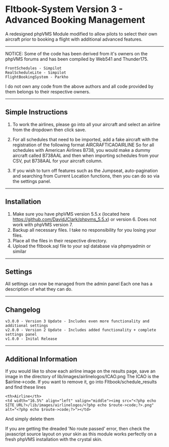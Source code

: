 # Fltbook-System Version 3 - Advanced Booking Management
A redesigned phpVMS Module modified to allow pilots to select their own aircraft prior to booking a flight with additional advanced features.

--------------------
NOTICE: Some of the code has been derived from it's owners on the phpVMS forums and has been compiled by Web541 and Thunder175.

	FrontSchedules - Simpilot
    RealScheduleLite - Simpilot
    FlightBookingSystem - Parkho
    
    
I do not own any code from the above authors and all code provided by them belongs to their respective owners.

----------------------
Simple Instructions
----------------------
1. To work the airlines, please go into all your aircraft and select an airline from the dropdown then click save.

2. For all schedules that need to be imported, add a fake aircraft with the registration of the following format AIRCRAFTICAOAIRLINE
So for all schedules with American Airlines B738, you would make a dummy aircraft called B738AAL and then when importing schedules from your CSV, put B738AAL for your aircraft column.

3. If you wish to turn off features such as the Jumpseat, auto-pagination and searching from Current Location functions, then you can do so via the settings panel.

----------------------
 Installation
----------------------
1. Make sure you have phpVMS version 5.5.x (located here https://github.com/DavidJClark/phpvms_5.5.x) or version 6. Does not work with phpVMS version 7. 
2. Backup all necessary files. I take no responsibility for you losing your files.
3. Place all the files in their respective directory.
4. Upload the fltbook.sql file to your sql database via phpmyadmin or similar

---------------------
Settings
----------------------
All settings can now be managed from the admin panel
Each one has a description of what they can do.

----------------------
Changelog
----------------------
	v3.0.0 - Version 3 Update - Includes even more functionality and additional settings
	v2.0.0 - Version 2 Update - Includes added functionality + complete settings panel
	v1.0.0 - Inital Release

----------------------
Additional Information
----------------------
If you would like to show each airline image on the results page, save an image in the directory of lib/images/airlinelogos/ICAO.png
The ICAO is the $airline->code. 
If you want to remove it, go into Fltbook/schedule_results and find these lines

	<th>Airline</th>
	<td width="16.5%" align="left" valign="middle"><img src="<?php echo SITE_URL?>/lib/images/airlinelogos/<?php echo $route->code;?>.png" alt="<?php echo $route->code;?>"></td>

And simply delete them

If you are getting the dreaded 'No route passed' error, then check the javascript source layout on your skin as this module works perfectly on a fresh phpVMS installation with the crystal skin.
